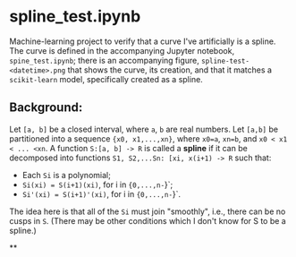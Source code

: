 # spline_test.ipynb
Machine-learning project to verify that a curve I've artificially is a spline. The curve is defined in the accompanying Jupyter notebook, `spine_test.ipynb`; there is an accompanying figure, `spline-test-<datetime>.png` that shows the curve, its creation, and that it matches a `scikit-learn` model, specifically created as a spline.

## Background:
Let `[a, b]` be a closed interval, where `a`, `b` are real numbers. Let `[a,b]` be partitioned into a sequence `{x0, x1,...,xn}`, where `x0=a`, `xn=b`, and `x0 < x1 < ... <xn`. A function `S:[a, b] -> R` is called a **spline** if it can be decomposed into functions `S1, S2,...Sn: [xi, x(i+1) -> R` such that:

* Each `Si` is a polynomial;
* `Si(xi) = S(i+1)(xi)`, for i in `{0,...,n-`}`;
* `Si'(xi) = S(i+1)'(xi)`, for i in `{0,...,n-`}`.

The idea here is that all of the `Si` must join "smoothly", i.e., there can be no cusps in `S`. (There may be other conditions which I don't know for S to be a spline.)

** 



